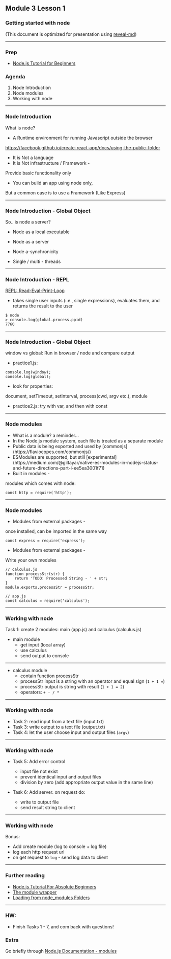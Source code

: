## Module 3 Lesson 1
### Getting started with node
(This document is optimized for presentation using [reveal-md](https://github.com/webpro/reveal-md))

---

### Prep
* [Node.js Tutorial for Beginners](https://www.youtube.com/watch?v=TlB_eWDSMt4)

### Agenda
1. Node Introduction
2. Node modules
3. Working with node

---
### Node Introduction
What is node?
* <!-- .element: class="fragment" --> A Runtime environment for running Javascript outside the browser
https://facebook.github.io/create-react-app/docs/using-the-public-folder
* <!-- .element: class="fragment" --> It is Not a language

* <!-- .element: class="fragment" --> It is Not infrastructure / Framework -
Provide basic functionality only

* <!-- .element: class="fragment" --> You can build an app using node only,
But a common case is to use a Framework (Like Express)

---

### Node Introduction - Global Object
So.. is node a server?

* Node as a local executable
<!-- .element: class="fragment" -->

* Node as a server
<!-- .element: class="fragment" -->

* Node a-synchronicity
<!-- .element: class="fragment" -->

* Single / multi - threads
<!-- .element: class="fragment" -->

---

### Node Introduction - REPL

[REPL: Read-Eval-Print-Loop](https://nodejs.org/api/repl.html)
*  takes single user inputs (i.e., single expressions), evaluates them, and returns the result to the user
```
$ node
> console.log(global.process.ppid)
7760
```

---
### Node Introduction - Global Object
window vs global:
Run in browser / node and compare output
* <!-- .element: class="fragment" --> practice1.js:
```
console.log(window);
console.log(global);
```
* <!-- .element: class="fragment" --> look for properties:
document, setTimeout, setInterval, process(cwd, argv etc.), module

* <!-- .element: class="fragment" --> practice2.js: try with var, and then with const

---
### Node modules
* <!-- .element: class="fragment" --> What is a module? a reminder...

* <!-- .element: class="fragment" --> In the Node.js module system, each file is treated as a separate module

* <!-- .element: class="fragment" --> Public data is being exported and used by [commonjs](https://flaviocopes.com/commonjs/)

* <!-- .element: class="fragment" --> ESModules are supported, but still [experimental](https://medium.com/@giltayar/native-es-modules-in-nodejs-status-and-future-directions-part-i-ee5ea3001f71)

* <!-- .element: class="fragment" --> Built in modules -
modules which comes with node:
<!-- .element: class="fragment" -->
```
const http = require('http');
```

---
### Node modules
* <!-- .element: class="fragment" --> Modules from external packages -
once installed, can be imported in the same way
```
const express = require('express');
```
* <!-- .element: class="fragment" --> Modules from external packages -
Write your own modules

```
// calculus.js
function processStr(str) {
    return 'TODO: Processed String - ' + str;
}
module.exports.processStr = processStr;

// app.js
const calculus = require('calculus');
```
<!-- .element: class="fragment" -->

---
### Working with node
Task 1: create 2 modules: main (app.js) and calculus (calculus.js)
* main module
    - get input (local array)
    - use calculus
    - send output to console
---

* calculus module
    - contain function processStr
    - processStr input is a string with an operator and equal sign (`1 + 1 =`)
    - processStr output is string with result (`1 + 1 = 2`)
    - operators:  `+ - / *`

---
### Working with node
* Task 2: read input from a text file (input.txt)
* Task 3: write output to a text file (output.txt)
* Task 4: let the user choose input and output files (`argv`)

---
### Working with node

* Task 5: Add error control
    - input file not exist
    - prevent identical input and output files
    - division by zero (add appropriate output value in the same line)

* Task 6: Add server. on request do:
    - write to output file
    - send result string to client

---
### Working with node
Bonus:
* Add create module (log to console + log file)
* log each http request url
* on get request to `log` - send log data to client

---

### Further reading
* [Node.js Tutorial For Absolute Beginners](https://www.youtube.com/watch?v=U8XF6AFGqlc)
* [The module wrapper](https://nodejs.org/api/modules.html#modules_the_module_wrapper)
* [Loading from node_modules Folders](https://nodejs.org/api/modules.html#modules_loading_from_node_modules_folders)

---

### HW:
* Finish Tasks 1 - 7, and com back with questions!

### Extra

 Go briefly through [Node.js Documentation - modules](https://nodejs.org/api/modules.html)
